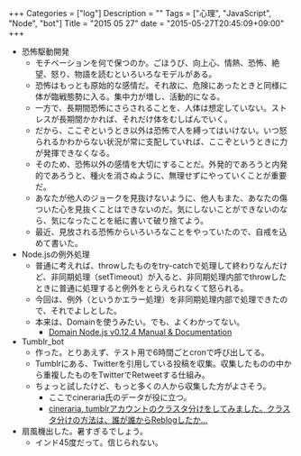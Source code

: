 +++
Categories = ["log"]
Description = ""
Tags = ["心理", "JavaScript", "Node", "bot"]
Title = "2015 05 27"
date = "2015-05-27T20:45:09+09:00"
+++

* 恐怖駆動開発
	* モチベーションを何で保つのか。ごほうび、向上心、情熱、恐怖、絶望、怒り、物語を読むといろいろなモデルがある。
	* 恐怖はもっとも原始的な感情だ。それ故に、危険にあったときと同様に体が臨戦態勢に入る。集中力が増し、活動的になる。
	* 一方で、長期間恐怖にさらされることを、人体は想定していない。ストレスが長期間かかれば、それだけ体をむしばんでいく。
	* だから、ここぞというとき以外は恐怖で人を縛ってはいけない。いつ怒られるかわからない状況が常に支配していれば、ここぞというときに力が発揮できなくなる。
	* そのため、恐怖以外の感情を大切にすることだ。外発的であろうと内発的であろうと、種火を消さぬように、無理せずにやっていくことが重要だ。
	* あなたが他人のジョークを見抜けないように、他人もまた、あなたの傷ついた心を見抜くことはできないのだ。気にしないことができないのなら、気になったことを紙に書いて破り捨てよう。
	* 最近、見放される恐怖からいろいろなことをやっていたので、自戒を込めて書いた。
* Node.jsの例外処理
	* 普通に考えれば、throwしたものをtry-catchで処理して終わりなんだけど、非同期処理（setTimeout）が入ると、非同期処理内部でthrowしたときに普通に処理すると例外をとらえられなくて怒られる。
	* 今回は、例外（というかエラー処理）を非同期処理内部で処理できたので、それでよしとした。
	* 本来は、Domainを使うみたい。でも、よくわかってない。
		* [Domain Node.js v0.12.4 Manual & Documentation](https://nodejs.org/api/domain.html)
* Tumblr_bot
	* 作った。とりあえず、テスト用で6時間ごとcronで呼び出してる。
	* Tumblrにある、Twitterを引用している投稿を収集。収集したものの中から重複したものをTwitterでRetweetする仕組み。
	* ちょっと試したけど、もっと多くの人から収集した方がよさそう。
		* ここでcineraria氏のデータが役に立つ。
		* [cineraria, tumblrアカウントのクラスタ分けをしてみました。クラスタ分けの方法は、誰が誰からReblogしたか...](http://cineraria.tumblr.com/post/25754147910/tumblr-reblog)
* 扇風機出した。暑すぎるでしょう。
	* インド45度だって。信じられない。
